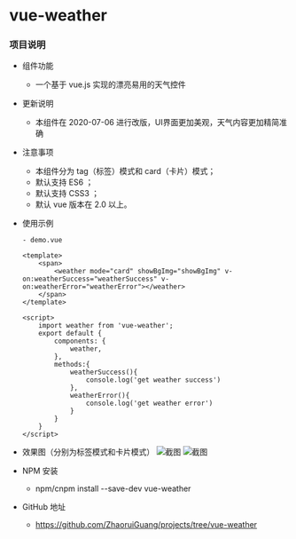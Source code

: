 # vue-weather

### 项目说明
- 组件功能
    - 一个基于 vue.js 实现的漂亮易用的天气控件

- 更新说明
	- 本组件在 2020-07-06 进行改版，UI界面更加美观，天气内容更加精简准确

- 注意事项
    - 本组件分为 tag（标签）模式和 card（卡片）模式；
    - 默认支持 ES6 ；
    - 默认支持 CSS3 ；
    - 默认 vue 版本在 2.0 以上。

- 使用示例
    ```
    - demo.vue
    
   <template>
		<span>
			<weather mode="card" showBgImg="showBgImg" v-on:weatherSuccess="weatherSuccess" v-on:weatherError="weatherError"></weather>
		</span>
   </template>
   
   <script>
		import weather from 'vue-weather';
		export default {
			components: {
				weather,
			},
			methods:{
				weatherSuccess(){
					console.log('get weather success')
				},
				weatherError(){
					console.log('get weather error')
				}
			}
		}
   </script>
	
    ```
- 效果图（分别为标签模式和卡片模式）
![截图](https://p0.ssl.qhimg.com/t01dd1348ebc81f78e9.png)
![截图](https://p3.ssl.qhimg.com/t0153ae433e5d13a3b7.png)

- NPM 安装
    - npm/cnpm  install  --save-dev  vue-weather
	
- GitHub 地址
    - https://github.com/ZhaoruiGuang/projects/tree/vue-weather
